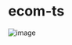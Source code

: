 # ecom-ts

![image](https://user-images.githubusercontent.com/125602529/230770741-1712e0d4-75ad-42c8-a9a9-feabbf5826b3.png)

